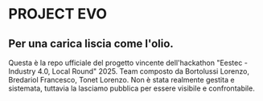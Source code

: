 # PROJECT EVO
Per una carica liscia come l'olio.
---
Questa è la repo ufficiale del progetto vincente dell'hackathon "Eestec - Industry 4.0, Local Round" 2025.
Team composto da Bortolussi Lorenzo, Bredariol Francesco, Tonet Lorenzo.
Non è stata realmente gestita e sistemata, tuttavia la lasciamo pubblica per essere visibile e confrontabile.
